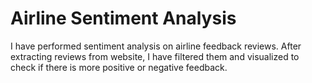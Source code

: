 # Airline Sentiment Analysis
I have performed sentiment analysis on airline feedback reviews.
After extracting reviews from website, I have filtered them and visualized to check if there is more positive or negative feedback.
